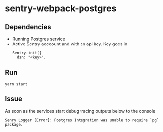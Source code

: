 # sentry-webpack-postgres

## Dependencies

- Running Postgres service
- Active Sentry acccount and with an api key. Key goes in 
  ``` 
  Sentry.init({
    dsn: "<key>",
  ```


## Run

`yarn start`

## Issue 

As soon as the services start debug tracing outputs below to the console
```
Senry Logger [Error]: Postgres Integration was unable to require `pg` package.
```
